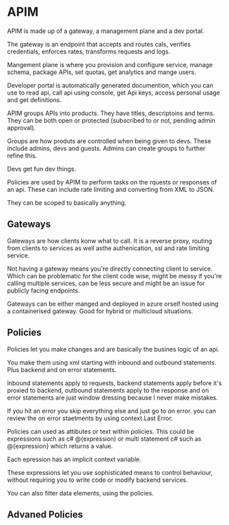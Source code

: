 # APIM

APIM is made up of a gateway, a management plane and a dev portal. 

The gateway is an endpoint that accepts and routes cals, verifies credentials, enforces rates, transforms requests and logs.

Mangement plane is where you provision and configure service, manage schema, package APIs, set quotas, get analytics and mange users.

Developer portal is automatically  generated documention, which you can use to read api, call api using console, get Api keys, access personal usage and get definitions.

APIM groups APIs into products. They have titles, descriptoins and terms. They can be both open or protected (subscribed to or not, pending admin approval).

Groups are how produts are controlled when being given to devs. These include admins, devs and guests. Admins can create groups to further refine this.

Devs get fun dev things.

Policies are used by APIM to perform tasks on the rquests or responses of an api. These can include rate limiting and converting from XML to JSON.

They can be scoped to basically anything.

## Gateways

Gateways are how clients konw what to call. It is a reverse proxy, routing from clients to services as well asthe authenication, ssl and rate limiting service. 

Not having a gateway means you're directly connecting client to service. Which can be problematic for the client code wise, might be messy if you're calling multiple services, can be less secure and might be an issue for publicly facing endpoints.

Gateways can be either manged and deployed in azure orself hosted using a containerised gateway. Good for hybrid or multicloud situations.

## Policies

Policies let you make changes and are basically the busines logic of an api.

You make them using xml starting with inbound and outbound statements. Plus backend and on error statements. 

Inbound statements apply to requests, backend statements apply before it's proxied to backend, outbound statements apply to the response and on error statements are just window dressing because I never make mistakes.

If you hit an error you skip everything else and just go to on error. you can review the on error staetments by using context.Last Error. 

Policies can used as attibutes or text within policies. This could be expressions such as c# @(expression) or multi statement c# such as @{expression} which returns a value. 

Each epression has an implicit context variable. 

These expressions let you use sophisticated means to control behaviour, without requiring you to write code or modify backend services.

You can also filter data elements, using the policies.

## Advaned Policies


